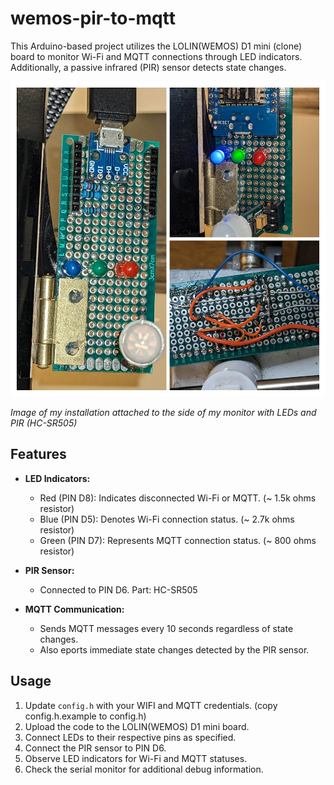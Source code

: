 # wemos-pir-to-mqtt

This Arduino-based project utilizes the LOLIN(WEMOS) D1 mini (clone) board to monitor Wi-Fi and MQTT connections through LED indicators. Additionally, a passive infrared (PIR) sensor detects state changes.

![LOLIN(WEMOS) D1 mini Board](./picture.jpg)

*Image of my installation attached to the side of my monitor with LEDs and PIR (HC-SR505)*

## Features

- **LED Indicators:**
  - Red (PIN D8): Indicates disconnected Wi-Fi or MQTT. (~ 1.5k ohms resistor)
  - Blue (PIN D5): Denotes Wi-Fi connection status. (~ 2.7k ohms resistor)
  - Green (PIN D7): Represents MQTT connection status. (~ 800 ohms resistor)

- **PIR Sensor:**
  - Connected to PIN D6. Part: HC-SR505

- **MQTT Communication:**
  - Sends MQTT messages every 10 seconds regardless of state changes.
  - Also eports immediate state changes detected by the PIR sensor.

## Usage

1. Update `config.h` with your WIFI and MQTT credentials. (copy config.h.example to config.h)
2. Upload the code to the LOLIN(WEMOS) D1 mini board.
3. Connect LEDs to their respective pins as specified.
4. Connect the PIR sensor to PIN D6.
5. Observe LED indicators for Wi-Fi and MQTT statuses.
6. Check the serial monitor for additional debug information.
